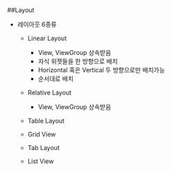 ##Layout

- 레이아웃 6종류
    - Linear Layout       
        - View, ViewGroup 상속받음
        - 자식 위젯들을 한 방향으로 배치
        - Horizontal 혹은 Vertical 두 방향으로만 배치가능
        - 순서대로 배치
        
    - Relative Layout
        - View, ViewGroup 상속받음
    - Table Layout
    - Grid View
    - Tab Layout
    - List View